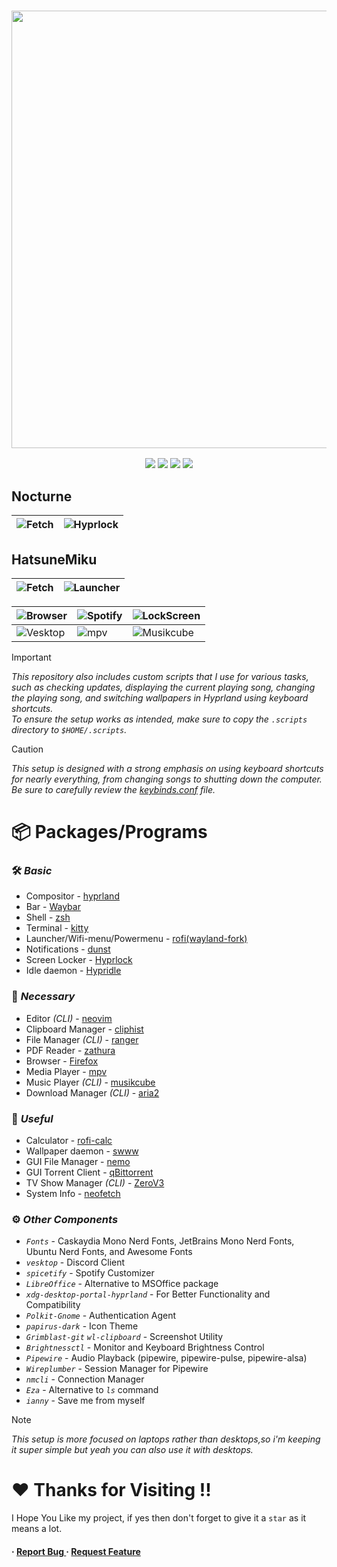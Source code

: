 <h3 align="center">
	<img src="https://github.com/user-attachments/assets/cd622df3-ff30-4df9-8696-2d82e443585b" width="700"/><br/>
</h3>

<p align="center">
    <a href="https://github.com/Pahasara/HyprDots/stargazers"><img src="https://img.shields.io/github/stars/Pahasara/HyprDots?colorA=32302f&colorB=ee5025&style=for-the-badge"></a>
    <a = href="https://hyprland.org">
            <img src="https://img.shields.io/badge/Arch-Hyprland-blue.svg?style=for-the-badge&labelColor=32302f&logo=&logoColor=black&color=258598"></a> 
    <a href="https://github.com/Pahasara/HyprDots/issues"><img src="https://img.shields.io/github/issues/Pahasara/HyprDots?colorA=32302f&colorB=05aa57&style=for-the-badge"></a>
    <a href="https://github.com/Pahasara/HyprDots/blob/main/LICENSE">
        <img src="https://img.shields.io/static/v1.svg?style=for-the-badge&label=License&message=MIT&colorA=32302f&colorB=b16286&logo=unlicense&logoColor=b16286&"/></a> 
</p>

## Nocturne
| ![Fetch](https://github.com/user-attachments/assets/3ec2125c-e5ef-442e-aee6-688edebbaf66) | ![Hyprlock](https://github.com/user-attachments/assets/16399b55-1fef-459e-ade5-3a38f898f3a7) |
|---|---|

## HatsuneMiku
| ![Fetch](https://github.com/user-attachments/assets/47311a00-beec-4445-802c-d22e7455f03b) |  ![Launcher](https://github.com/user-attachments/assets/75787c09-4e7b-4c94-a9b7-dd5346276551)|
|---|---|

| ![Browser](https://github.com/user-attachments/assets/eadb2480-f8fe-4592-879e-a41542f7d296) | ![Spotify](https://github.com/user-attachments/assets/d564219c-3574-4674-b51f-1f78747d4ca4) | ![LockScreen](https://github.com/user-attachments/assets/cf798ec6-f306-4dc8-8c96-54d0c2acaa2d) |
|---|---|---|
| ![Vesktop](https://github.com/user-attachments/assets/7f9b83c6-1c03-47da-b5a6-4eeb230c1e8f) | ![mpv](https://github.com/user-attachments/assets/79d1bb2f-d666-4b84-bc45-92a78e6fba58) |  ![Musikcube](https://github.com/user-attachments/assets/10353cc2-0b6c-4504-8f55-ade647e5fb8e) |

> [!IMPORTANT]
> _This repository also includes custom scripts that I use for various tasks, such as checking updates, displaying the current playing song, changing the playing song, and switching wallpapers in Hyprland using keyboard shortcuts._  
> _To ensure the setup works as intended, make sure to copy the `.scripts` directory to `$HOME/.scripts`._

> [!CAUTION]
> _This setup is designed with a strong emphasis on using keyboard shortcuts for nearly everything, from changing songs to shutting down the computer. Be sure to carefully review the [keybinds.conf](https://github.com/Pahasara/HyprDots/blob/main/Nocturne/.config/hypr/keybinds.conf) file._

# 📦 Packages/Programs

### 🛠️ _Basic_
* Compositor - [hyprland](https://hyprland.org)
* Bar - [Waybar](https://github.com/Alexays/Waybar)
* Shell - [zsh](https://www.zsh.org/)
* Terminal - [kitty](https://github.com/kovidgoyal/kitty)
* Launcher/Wifi-menu/Powermenu - [rofi(wayland-fork)](https://archlinux.org/packages/extra/x86_64/rofi-wayland/)
* Notifications - [dunst](https://github.com/dunst-project/dunst)
* Screen Locker - [Hyprlock](https://github.com/hyprwm/hyprlock)
* Idle daemon - [Hypridle](https://github.com/hyprwm/hypridle)

### 🔧 _Necessary_
* Editor _(CLI)_ - [neovim](https://github.com/neovim/neovim)
* Clipboard Manager - [cliphist](https://github.com/sentriz/cliphist)
* File Manager _(CLI)_ - [ranger](https://github.com/ranger/ranger)
* PDF Reader - [zathura](https://github.com/pwmt/zathura)
* Browser - [Firefox](https://www.mozilla.org/en-US/firefox/linux/)
* Media Player - [mpv](https://github.com/mpv-player/mpv)
* Music Player _(CLI)_ - [musikcube](https://github.com/clangen/musikcube)
* Download Manager _(CLI)_ - [aria2](https://github.com/aria2/aria2)

### 🌟 _Useful_
* Calculator - [rofi-calc](https://github.com/svenstaro/rofi-calc)
* Wallpaper daemon - [swww](https://github.com/LGFae/swww)
* GUI File Manager - [nemo](https://github.com/linuxmint/nemo)
* GUI Torrent Client - [qBittorrent](https://github.com/qbittorrent/qBittorrent)
* TV Show Manager _(CLI)_ - [ZeroV3](https://github.com/Pahasara/ZeroV3)
* System Info - [neofetch](https://github.com/dylanaraps/neofetch)

### ⚙️ _Other Components_

- _`Fonts`_ - Caskaydia Mono Nerd Fonts, JetBrains Mono Nerd Fonts, Ubuntu Nerd Fonts, and Awesome Fonts
- _`vesktop`_ - Discord Client
- _`spicetify`_ - Spotify Customizer
- _`LibreOffice`_ - Alternative to MSOffice package
- _`xdg-desktop-portal-hyprland`_ - For Better Functionality and Compatibility
- _`Polkit-Gnome`_ - Authentication Agent
- _`papirus-dark`_ - Icon Theme
- _`Grimblast-git`_ _`wl-clipboard`_ - Screenshot Utility
- _`Brightnessctl`_ - Monitor and Keyboard Brightness Control
- _`Pipewire`_ - Audio Playback (pipewire, pipewire-pulse, pipewire-alsa)
- _`Wireplumber`_ - Session Manager for Pipewire
- _`nmcli`_ - Connection Manager
- _`Eza`_ - Alternative to _`ls`_ command
- _`ianny`_ - Save me from myself

> [!NOTE]
> _This setup is more focused on laptops rather than desktops,so i'm keeping it super simple but yeah you can also use it with desktops._   

# ❤️ Thanks for Visiting !!
I Hope You Like my project, if yes then don't forget to give it a `star` as it means a lot.

<h4> <span>· </span> <a href="https://github.com/Pahasara/HyprDots/issues"> Report Bug </a> <span> · </span> <a href="https://github.com/Pahasara/HyprDots/issues"> Request Feature </a> </h4>
